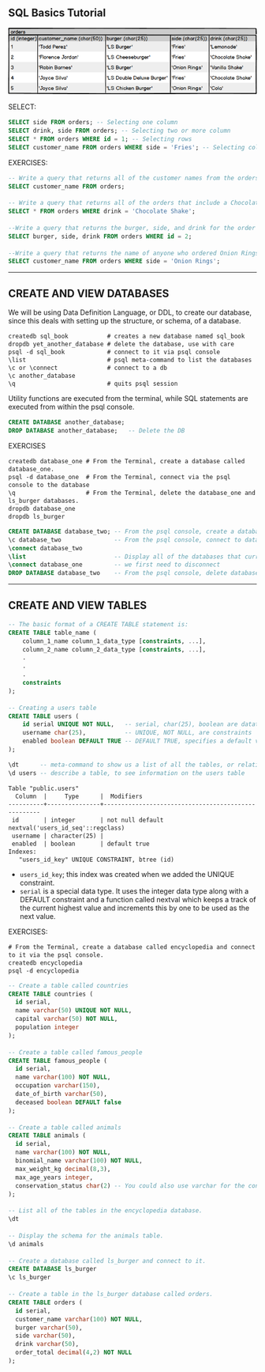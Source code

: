 ## SQL Basics Tutorial
![alt text](image.png)

SELECT:
```sql
SELECT side FROM orders; -- Selecting one column
SELECT drink, side FROM orders; -- Selecting two or more column
SELECT * FROM orders WHERE id = 1; -- Selecting rows
SELECT customer_name FROM orders WHERE side = 'Fries'; -- Selecting columns and rows
```

EXERCISES:
```sql
-- Write a query that returns all of the customer names from the orders table.
SELECT customer_name FROM orders;

-- Write a query that returns all of the orders that include a Chocolate Shake.
SELECT * FROM orders WHERE drink = 'Chocolate Shake';

--Write a query that returns the burger, side, and drink for the order with an id of 2.
SELECT burger, side, drink FROM orders WHERE id = 2;

--Write a query that returns the name of anyone who ordered Onion Rings.
SELECT customer_name FROM orders WHERE side = 'Onion Rings';
```

---
## CREATE AND VIEW DATABASES
We will be using Data Definition Language, or DDL, to create our database, since this deals with setting up the structure, or schema, of a database.

```
createdb sql_book           # creates a new database named sql_book
dropdb yet_another_database # delete the database, use with care
psql -d sql_book            # connect to it via psql console
\list                       # psql meta-command to list the databases
\c or \connect              # connect to a db
\c another_database
\q                          # quits psql session
```
Utility functions are executed from the terminal, while SQL statements are executed from within the psql console.

```sql
CREATE DATABASE another_database;
DROP DATABASE another_database;   -- Delete the DB
```

EXERCISES
```
createdb database_one # From the Terminal, create a database called database_one.
psql -d database_one  # From the Terminal, connect via the psql console to the database
\q                    # From the Terminal, delete the database_one and ls_burger databases.
dropdb database_one
dropdb ls_burger
```
```sql
CREATE DATABASE database_two; -- From the psql console, create a database called database_two
\c database_two               -- From the psql console, connect to database_two.
\connect database_two
\list                         -- Display all of the databases that currently exist.
\connect database_one         -- we first need to disconnect
DROP DATABASE database_two    -- From the psql console, delete database_two.
```
---
## CREATE AND VIEW TABLES
```sql
-- The basic format of a CREATE TABLE statement is:
CREATE TABLE table_name (
    column_1_name column_1_data_type [constraints, ...],
    column_2_name column_2_data_type [constraints, ...],
    .
    .
    .
    constraints
);

-- Creating a users table
CREATE TABLE users (
    id serial UNIQUE NOT NULL,   -- serial, char(25), boolean are datatypes
    username char(25),           -- UNIQUE, NOT NULL, are constraints
    enabled boolean DEFAULT TRUE -- DEFAULT TRUE, specifies a default value
);
```

```sql
\dt      -- meta-command to show us a list of all the tables, or relations, in the database.
\d users -- describe a table, to see information on the users table
```
```
Table "public.users"
  Column  |     Type      |  Modifiers
----------+---------------+----------------------------------------------------
 id       | integer       | not null default nextval('users_id_seq'::regclass)
 username | character(25) |
 enabled  | boolean       | default true
Indexes:
   "users_id_key" UNIQUE CONSTRAINT, btree (id)
```
- `users_id_key`; this index was created when we added the UNIQUE constraint.
- `serial` is a special data type.  It uses the integer data type along with a DEFAULT constraint and a function called nextval which keeps a track of the current highest value and increments this by one to be used as the next value. 

EXERCISES:
```
# From the Terminal, create a database called encyclopedia and connect to it via the psql console.
createdb encyclopedia
psql -d encyclopedia
```
```sql
-- Create a table called countries
CREATE TABLE countries (
  id serial,
  name varchar(50) UNIQUE NOT NULL,
  capital varchar(50) NOT NULL,
  population integer
);

-- Create a table called famous_people
CREATE TABLE famous_people (
  id serial,
  name varchar(100) NOT NULL,
  occupation varchar(150),
  date_of_birth varchar(50),
  deceased boolean DEFAULT false
);

-- Create a table called animals
CREATE TABLE animals (
  id serial,
  name varchar(100) NOT NULL,
  binomial_name varchar(100) NOT NULL,
  max_weight_kg decimal(8,3),
  max_age_years integer,
  conservation_status char(2) -- You could also use varchar for the conservation_status column. It is quite common to see char used when the length of the string in the column will always be the same. 
);

-- List all of the tables in the encyclopedia database.
\dt

-- Display the schema for the animals table.
\d animals

-- Create a database called ls_burger and connect to it.
CREATE DATABASE ls_burger
\c ls_burger

-- Create a table in the ls_burger database called orders.
CREATE TABLE orders (
  id serial,
  customer_name varchar(100) NOT NULL,
  burger varchar(50),
  side varchar(50),
  drink varchar(50),
  order_total decimal(4,2) NOT NULL
);
```